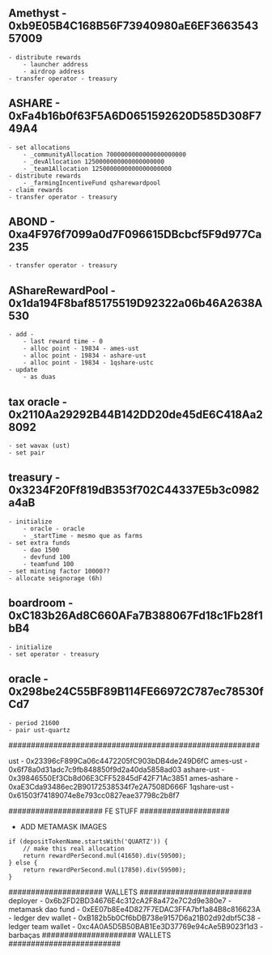 ## Amethyst - 0xb9E05B4C168B56F73940980aE6EF366354357009

    - distribute rewards
        - launcher address
        - airdrop address
    - transfer operator - treasury

## ASHARE - 0xFa4b16b0f63F5A6D0651592620D585D308F749A4

    - set allocations
        - _communityAllocation 7000000000000000000000
        - _devAllocation 1250000000000000000000
        - _team1Allocation 1250000000000000000000
    - distribute rewards
        - _farmingIncentiveFund qsharewardpool
    - claim rewards
    - transfer operator - treasury

## ABOND - 0xa4F976f7099a0d7F096615DBcbcf5F9d977Ca235

    - transfer operator - treasury

## AShareRewardPool - 0x1da194F8baf85175519D92322a06b46A2638A530

    - add -
        - last reward time - 0
        - alloc point - 19834 - ames-ust
        - alloc point - 19834 - ashare-ust
        - alloc point - 19834 - 1qshare-ustc
    - update
        - as duas

## tax oracle - 0x2110Aa29292B44B142DD20de45dE6C418Aa28092

    - set wavax (ust)
    - set pair

## treasury - 0x3234F20Ff819dB353f702C44337E5b3c0982a4aB

    - initialize
        - oracle - oracle
        - _startTime - mesmo que as farms
    - set extra funds
        - dao 1500
        - devfund 100
        - teamfund 100
    - set minting factor 10000??
    - allocate seignorage (6h)

## boardroom - 0xC183b26Ad8C660AFa7B388067Fd18c1Fb28f1bB4

    - initialize
    - set operator - treasury

## oracle - 0x298be24C55BF89B114FE66972C787ec78530fCd7

    - period 21600
    - pair ust-quartz

########################################################

ust - 0x23396cF899Ca06c4472205fC903bDB4de249D6fC
ames-ust - 0x6f78a0d31adc7c9fb848850f9d2a40da5858ad03
ashare-ust - 0x39846550Ef3Cb8d06E3CFF52845dF42F71Ac3851
ames-ashare - 0xaE3Cda93486ec2B90172538534f7e2A7508D666F
1qshare-ust - 0x61503f74189074e8e793cc0827eae37798c2b8f7

##################### FE STUFF ####################

- ADD METAMASK IMAGES

```
if (depositTokenName.startsWith('QUARTZ')) {
    // make this real allocation
    return rewardPerSecond.mul(41650).div(59500);
} else {
    return rewardPerSecond.mul(17850).div(59500);
}
```

##################### WALLETS #########################
deployer - 0x6b2FD2BD34676E4c312cA2F8a472e7C2d9e380e7 - metamask
dao fund - 0xEE07b8Ee4D827F7EDAC3FFA7bf1a84B8c816623A - ledger
dev wallet - 0xB182b5b0Cf6bDB738e9157D6a21B02d92dbf5C38 - ledger
team wallet - 0xc4A0A5D5B50BAB1Ee3D37769e94cAe5B9023f1d3 - barbaças
##################### WALLETS #########################
